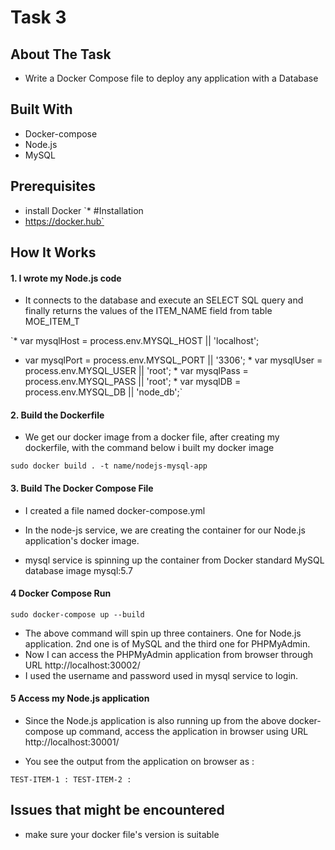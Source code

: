 # Task 3
## About The Task
* Write a Docker Compose file to deploy any application with a Database

## Built With
* Docker-compose
* Node.js
* MySQL

## Prerequisites
* install Docker
`* #Installation
 * https://docker.hub`


## How It Works

#### 1. I wrote my Node.js code
* It connects to the database and execute an SELECT SQL query and finally returns the values of the ITEM_NAME field from table MOE_ITEM_T

`* var mysqlHost = process.env.MYSQL_HOST || 'localhost';
 * var mysqlPort = process.env.MYSQL_PORT || '3306'; * var mysqlUser = process.env.MYSQL_USER || 'root'; * var mysqlPass = process.env.MYSQL_PASS || 'root';  * var mysqlDB   = process.env.MYSQL_DB   || 'node_db';`
 
 #### 2. Build the Dockerfile
* We get our docker image from a docker file, after creating my dockerfile, with the command below i built my docker image

`sudo docker build . -t name/nodejs-mysql-app `

#### 3. Build The Docker Compose File
* I created a file named docker-compose.yml
* In the node-js service, we are creating the container for our Node.js application's docker image.

* mysql service is spinning up the container from Docker standard MySQL database image mysql:5.7

#### 4 Docker Compose Run
`sudo docker-compose up --build`

* The above command will spin up three containers. One for Node.js application. 2nd one is of MySQL and the third one for PHPMyAdmin.
* Now  I can access the PHPMyAdmin application from browser through URL http://localhost:30002/
* I used the username and password used in mysql service to login.


#### 5 Access my Node.js application
* Since the Node.js application is also running up from the above docker-compose up command, access the application in browser using URL http://localhost:30001/

* You see the output from the application on browser as :

`TEST-ITEM-1 : TEST-ITEM-2 :`


## Issues that might be encountered
* make sure your docker file's version is suitable



